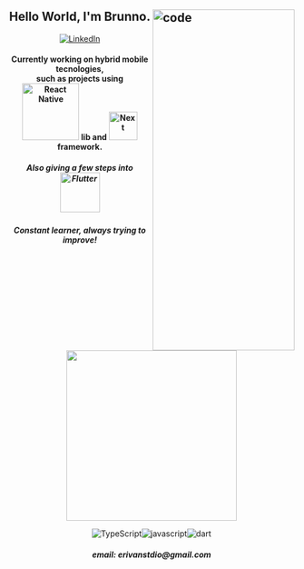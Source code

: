 <h2><img src="https://c.tenor.com/_DOBjnGspYAAAAAC/code-coding.gif" width="250" height="600" title="code" align="right">
  <h2 align="center">Hello World, I'm Brunno.</h2>

  <p align="center">

  <p align="center">
  <a href="https://www.linkedin.com/in/erivanbrunno" target="_blank" rel="noreferrer noopener"><img src="https://img.shields.io/badge/LinkedIn-0a66c2?style=for-the-badge&logo=linkedin&logoColor=fff" alt="LinkedIn" /></a>
  </p>

  <h4 align="center">Currently working on hybrid mobile tecnologies,<br />such as projects using <a href="https://reactnative.dev/"><img
      src="https://img.shields.io/badge/React_Native-20232A?style=for-the-badge&logo=react&logoColor=61DAFB" width="100"
      alt="React Native" /></a> lib and <a href="https://reactnative.dev/"><img
      src="https://img.shields.io/badge/Next-20232A?style=for-the-badge&logo=react&logoColor=FFFFFF" width="50"
      alt="Next" /></a> framework.</h4>
  <h5 align="center">Also giving a few steps into <a href="https://flutter.dev/"><img
      src="https://img.shields.io/badge/Flutter-20232A?style=for-the-badge&logo=flutter&logoColor=lightblue" width="70"
      alt="Flutter" /></a></h5>
  <h5 align="center">Constant learner, always trying to improve!<br /><br /></h5>

  <p align="center">
    <a href='https://github.com/anuraghazra/github-readme-stats'>
      <img src="https://github-readme-stats.vercel.app/api/top-langs/?username=erivanstdio&layout=compact&theme=gruvbox"
        style="max-width:100%;" width="300"> </a>

  <p align="center">
  <img src="https://img.shields.io/badge/TypeScript-000?&style=for-the-badge&logo=TypeScript&logoColor=blue"
      alt="TypeScript" /><img
      src="https://img.shields.io/badge/JavaScript-000?&style=for-the-badge&logo=JavaScript&logoColor=yellow"
      alt="javascript" /><img src="https://img.shields.io/badge/dart-000?style=for-the-badge&logo=dart&logoColor=cyan"
      alt="dart" />
  </p>
  </p>

  <h5 align="center"> email: erivanstdio@gmail.com<h5>
</h2>
